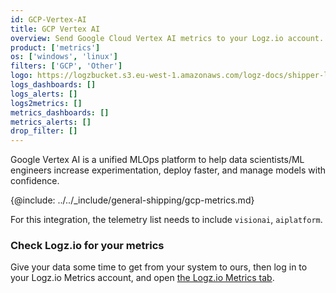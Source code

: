 ```yaml
---
id: GCP-Vertex-AI
title: GCP Vertex AI
overview: Send Google Cloud Vertex AI metrics to your Logz.io account.
product: ['metrics']
os: ['windows', 'linux']
filters: ['GCP', 'Other']
logo: https://logzbucket.s3.eu-west-1.amazonaws.com/logz-docs/shipper-logos/vertexai.png
logs_dashboards: []
logs_alerts: []
logs2metrics: []
metrics_dashboards: []
metrics_alerts: []
drop_filter: []
---
```



Google Vertex AI is a unified MLOps platform to help data scientists/ML engineers increase experimentation, deploy faster, and manage models with confidence. 

{@include: ../../_include/general-shipping/gcp-metrics.md}

For this integration, the telemetry list needs to include `visionai`, `aiplatform`.

### Check Logz.io for your metrics

Give your data some time to get from your system to ours, then log in to your Logz.io Metrics account, and open [the Logz.io Metrics tab](https://app.logz.io/#/dashboard/metrics/).
